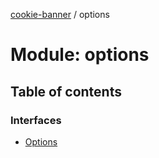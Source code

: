 [cookie-banner](../README.md) / options

# Module: options

## Table of contents

### Interfaces

- [Options](../interfaces/options.Options.md)
